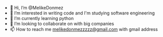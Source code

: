 - 👋 Hi, I’m @MelikeDonmez
- 👀 I’m interested in writing code and I'm studying software engineering 
- 🌱 I’m currently learning python
- 💞️ I’m looking to collaborate on with big companies
- 📫 How to reach me melikedonmezzzzz@gmail.com with gmail address

<!---
MelikeDonmez/MelikeDonmez is a ✨ special ✨ repository because its `README.md` (this file) appears on your GitHub profile.
You can click the Preview link to take a look at your changes.
--->
